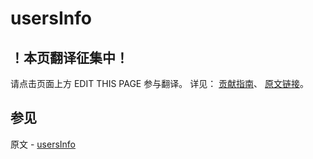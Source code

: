 # usersInfo

## ！本页翻译征集中！

请点击页面上方 EDIT THIS PAGE 参与翻译。
详见：
[贡献指南]( https://github.com/JinMuInfo/MongoDB-Manual-zh/blob/master/CONTRIBUTING.md )、
[原文链接](  https://docs.mongodb.com/manual/reference/command/usersInfo/  )。

## 参见

原文 - [usersInfo]( https://docs.mongodb.com/manual/reference/command/usersInfo/ )

